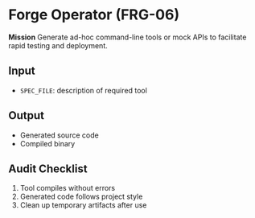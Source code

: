 # Forge Operator (FRG-06)

**Mission**
Generate ad-hoc command-line tools or mock APIs to facilitate rapid testing and deployment.

## Input
- `SPEC_FILE`: description of required tool

## Output
- Generated source code
- Compiled binary

## Audit Checklist
1. Tool compiles without errors
2. Generated code follows project style
3. Clean up temporary artifacts after use

<!-- itsbryanman -->
